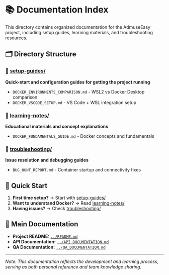 # 📚 Documentation Index

This directory contains organized documentation for the AdmuseEasy project, including setup guides, learning materials, and troubleshooting resources.

## 🗂️ Directory Structure

### 📁 [setup-guides/](./setup-guides/)
**Quick-start and configuration guides for getting the project running**
- `DOCKER_ENVIRONMENTS_COMPARISON.md` - WSL2 vs Docker Desktop comparison
- `DOCKER_VSCODE_SETUP.md` - VS Code + WSL integration setup

### 📁 [learning-notes/](./learning-notes/)
**Educational materials and concept explanations**
- `DOCKER_FUNDAMENTALS_GUIDE.md` - Docker concepts and fundamentals

### 📁 [troubleshooting/](./troubleshooting/)
**Issue resolution and debugging guides**
- `BUG_HUNT_REPORT.md` - Container startup and connectivity fixes

## 🚀 Quick Start

1. **First time setup?** → Start with [setup-guides/](./setup-guides/)
2. **Want to understand Docker?** → Read [learning-notes/](./learning-notes/)
3. **Having issues?** → Check [troubleshooting/](./troubleshooting/)

## 📖 Main Documentation

- **Project README:** [`../README.md`](../README.md)
- **API Documentation:** [`../API_DOCUMENTATION.md`](../API_DOCUMENTATION.md)
- **QA Documentation:** [`../QA_DOCUMENTATION.md`](../QA_DOCUMENTATION.md)

---

*Note: This documentation reflects the development and learning process, serving as both personal reference and team knowledge sharing.*